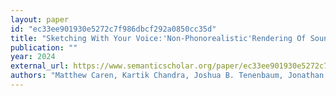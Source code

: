 ```yaml
---
layout: paper
id: "ec33ee901930e5272c7f986dbcf292a0850cc35d"
title: "Sketching With Your Voice:'Non-Phonorealistic'Rendering Of Sounds Via Vocal Imitation"
publication: ""
year: 2024
external_url: https://www.semanticscholar.org/paper/ec33ee901930e5272c7f986dbcf292a0850cc35d
authors: "Matthew Caren, Kartik Chandra, Joshua B. Tenenbaum, Jonathan Ragan-Kelley, Karima Ma"
---
```

